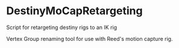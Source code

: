 # DestinyMoCapRetargeting
Script for retargeting destiny rigs to an IK rig

Vertex Group renaming tool for use with Reed's motion capture rig.
